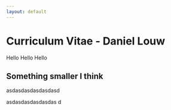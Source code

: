 ```yaml
---
layout: default
---
```


# Curriculum Vitae - Daniel Louw


Hello Hello Hello

## Something smaller I think


asdasdasdasdasdasd






asdasdasdasdasdas
d




